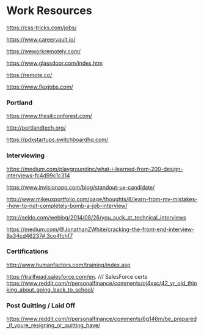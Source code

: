 <h1>Work Resources</h1>

https://css-tricks.com/jobs/

https://www.careervault.io/

https://weworkremotely.com/

https://www.glassdoor.com/index.htm

https://remote.co/

https://www.flexjobs.com/

<h3>Portland</h3>

https://www.thesiliconforest.com/

http://portlandtech.org/

https://pdxstartups.switchboardhq.com/

<h3>Interviewing</h3>

https://medium.com/playgroundinc/what-i-learned-from-200-design-interviews-fc4d99c1c314

https://www.invisionapp.com/blog/standout-ux-candidate/

http://www.mikeuxportfolio.com/page/thoughts/8/learn-from-my-mistakes--how-to-not-completely-bomb-a-job-interview/

http://seldo.com/weblog/2014/08/26/you_suck_at_technical_interviews

https://medium.com/@JonathanZWhite/cracking-the-front-end-interview-9a34cd46237#.3co4fchf7

<h3>Certifications</h3>

http://www.humanfactors.com/training/index.asp

https://trailhead.salesforce.com/en. /// SalesForce certs
https://www.reddit.com/r/personalfinance/comments/oj4xxc/42_yr_old_thinking_about_going_back_to_school/

<h3>Post Quitting / Laid Off</h3>

https://www.reddit.com/r/personalfinance/comments/6g146m/be_prepared_if_youre_resigning_or_quitting_have/
